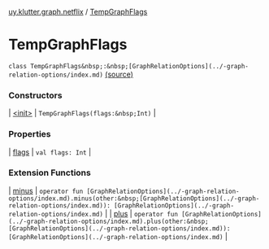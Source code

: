 [uy.klutter.graph.netflix](../index.md) / [TempGraphFlags](.)


# TempGraphFlags

`class TempGraphFlags&nbsp;:&nbsp;[GraphRelationOptions](../-graph-relation-options/index.md)` [(source)](https://github.com/kohesive/klutter/blob/master/netflix-graph-jdk6/src/main/kotlin/uy/klutter/graph/netflix/NetflixGraph.kt#L49)



### Constructors


| [&lt;init&gt;](-init-.md) | `TempGraphFlags(flags:&nbsp;Int)` |


### Properties


| [flags](flags.md) | `val flags: Int` |


### Extension Functions


| [minus](../minus.md) | `operator fun [GraphRelationOptions](../-graph-relation-options/index.md).minus(other:&nbsp;[GraphRelationOptions](../-graph-relation-options/index.md)): [GraphRelationOptions](../-graph-relation-options/index.md)` |
| [plus](../plus.md) | `operator fun [GraphRelationOptions](../-graph-relation-options/index.md).plus(other:&nbsp;[GraphRelationOptions](../-graph-relation-options/index.md)): [GraphRelationOptions](../-graph-relation-options/index.md)` |

